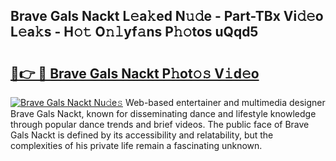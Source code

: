 ## Brave Gals Nackt L𝚎a𝚔ed N𝚞𝚍e - Part-TBx Vi𝚍𝚎o L𝚎a𝚔s - H𝚘𝚝 O𝚗𝚕yf𝚊ns P𝚑𝚘tos uQqd5

# <h2><a href="http://kf2spc4.oniu.top/?m=Brave+Gals+Nackt">🔗👉 🔴 Brave Gals Nackt P𝚑ot𝚘𝚜 V𝚒d𝚎o</a></h2>

[![Brave Gals Nackt Nu𝚍e𝚜](https://i.imgur.com/0qMVB7G.gif)](http://kf2spc4.oniu.top/?m=Brave+Gals+Nackt)
Web-based entertainer and multimedia designer Brave Gals Nackt, known for disseminating dance and lifestyle knowledge through popular dance trends and brief videos. The public face of Brave Gals Nackt is defined by its accessibility and relatability, but the complexities of his private life remain a fascinating unknown.  
